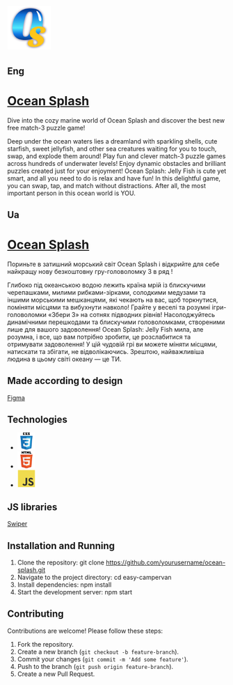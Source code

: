# <img src="./src/img/favicon.png" alt="logo" width="100" height="100" >

## Eng

<h1><a href="https://play.google.com/store/apps/details?id=com.cookapps.playgrounds.ff.oceanblast&hl=uk" target="_blank" rel="noopener noreferrer">Ocean Splash</a></h1>
Dive into the cozy marine world of Ocean Splash and discover the best new free
match-3 puzzle game!

Deep under the ocean waters lies a dreamland with sparkling shells, cute
starfish, sweet jellyfish, and other sea creatures waiting for you to touch,
swap, and explode them around! Play fun and clever match-3 puzzle games across
hundreds of underwater levels! Enjoy dynamic obstacles and brilliant puzzles
created just for your enjoyment! Ocean Splash: Jelly Fish is cute yet smart, and
all you need to do is relax and have fun! In this delightful game, you can swap,
tap, and match without distractions. After all, the most important person in
this ocean world is YOU.

## Ua

<h1><a href="https://play.google.com/store/apps/details?id=com.cookapps.playgrounds.ff.oceanblast&hl=uk" target="_blank" rel="noopener noreferrer">Ocean Splash</a></h1>
Пориньте в затишний морський світ Ocean Splash і відкрийте для себе найкращу нову безкоштовну гру-головоломку 3 в ряд !

Глибоко під океанською водою лежить країна мрій із блискучими черепашками,
милими рибками-зірками, солодкими медузами та іншими морськими мешканцями, які
чекають на вас, щоб торкнутися, поміняти місцями та вибухнути навколо! Грайте у
веселі та розумні ігри-головоломки «Збери 3» на сотнях підводних рівнів!
Насолоджуйтесь динамічними перешкодами та блискучими головоломками, створеними
лише для вашого задоволення! Ocean Splash: Jelly Fish мила, але розумна, і все,
що вам потрібно зробити, це розслабитися та отримувати задоволення! У цій
чудовій грі ви можете міняти місцями, натискати та збігати, не відволікаючись.
Зрештою, найважливіша людина в цьому світі океану — це ТИ.

## Made according to design

[Figma](https://www.figma.com/design/pFfdKMW9NOFtvgmVND3Ey8/OcaenSplash_project-for-EvoPlay?node-id=141-1260&t=v79jQM2SyinD8Qzz-1)

## Technologies

 <ul align="left">
  <li><a href="https://www.w3schools.com/css/" target="_blank" rel="noreferrer"> <img src="https://raw.githubusercontent.com/devicons/devicon/master/icons/css3/css3-original-wordmark.svg" alt="css3" width="40" height="40"/> </a> </li>
    <li><a href="https://www.w3.org/html/" target="_blank" rel="noreferrer"> <img src="https://raw.githubusercontent.com/devicons/devicon/master/icons/html5/html5-original-wordmark.svg" alt="html5" width="40" height="40"/> </a> </li>
      <li><a href="https://developer.mozilla.org/en-US/docs/Web/JavaScript" target="_blank" rel="noreferrer"> <img src="https://raw.githubusercontent.com/devicons/devicon/master/icons/javascript/javascript-original.svg" alt="javascript" width="40" height="40"/> </a></li> </ul>

## JS libraries

<a href="https://www.npmjs.com/package/swiper" target="_blank" rel="noreferrer">
Swiper </a>

## Installation and Running

1. Clone the repository: git clone
   https://github.com/yourusername/ocean-splash.git
2. Navigate to the project directory: cd easy-campervan
3. Install dependencies: npm install
4. Start the development server: npm start

## Contributing

Contributions are welcome! Please follow these steps:

1. Fork the repository.
2. Create a new branch (`git checkout -b feature-branch`).
3. Commit your changes (`git commit -m 'Add some feature'`).
4. Push to the branch (`git push origin feature-branch`).
5. Create a new Pull Request.
